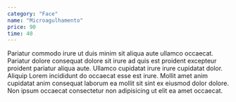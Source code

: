 ```yaml
---
category: "Face"
name: "Microagulhamento"
price: 90
time: 40
---
```


Pariatur commodo irure ut duis minim sit aliqua aute ullamco occaecat. Pariatur dolore consequat dolore sit irure ad quis est proident excepteur proident pariatur aliqua aute. Ullamco cupidatat irure irure cupidatat dolor. Aliquip Lorem incididunt do occaecat esse est irure. Mollit amet anim cupidatat anim consequat laborum ea mollit sit sint ex eiusmod dolor dolore. Non ipsum occaecat consectetur non adipisicing ut elit ea amet occaecat.